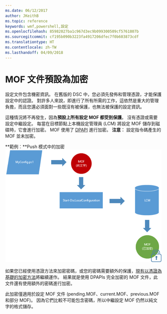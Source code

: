```yaml
---
ms.date: 06/12/2017
author: JKeithB
ms.topic: reference
keywords: wmf,powershell,設定
ms.openlocfilehash: 85982027ba1c967d3ec9b099300509cf5761807b
ms.sourcegitcommit: cf195b090b3223fa4917206dfec7f0b603873cdf
ms.translationtype: HT
ms.contentlocale: zh-TW
ms.lasthandoff: 04/09/2018
---
```

# <a name="mof-documents-are-encrypted-by-default"></a>MOF 文件預設為加密

設定文件包含機密資訊。 在舊版的 DSC 中，您必須先發佈和管理憑證，才能保護設定中的認證。 對許多人來說，即進行了所有所需的工作，這依然是重大的管理負擔，而且您還必須面對一些既沒有被保護，也無法被保護的設定資訊。

這種情況將不再發生，因為**預設上所有設定 MOF 都受到保護**。 沒有憑證或需要設定中繼設定。 每當在目標節點上本機設定管理員 (LCM) 將設定 MOF 儲存到磁碟時，它會進行加密。 MOF 使用了 [DPAPI](https://msdn.microsoft.com/library/ms995355.aspx) 進行加密。 **注意︰** 設定指令碼產生的 MOF 並未加密。

**範例︰**Push 模式中的加密 ![MOF 加密](../images/MOF_Encryption.jpg)

如果您已經使用憑證方法來加密密碼，或您的密碼需要額外的保護，[現有以憑證為基礎的加密方法](https://msdn.microsoft.com/powershell/dsc/securemof)將繼續運作。 結果就是使用 DPAPIs 完全加密的 MOF 文件，此文件還有使用額外的密碼進行加密。

此加密僅適用於設定 MOF 文件 (pending.MOF、current.MOF、previous.MOF 和部分 MOF)。 因為它們比較不可能包含密碼，所以中繼設定 MOF 仍然以純文字的格式儲存。